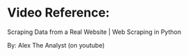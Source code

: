 # Video Reference: 
Scraping Data from a Real Website | Web Scraping in Python

By: Alex The Analyst (on youtube)
